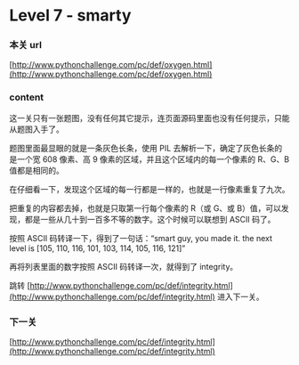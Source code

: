 # Level 7 - smarty


### 本关 url

[http://www.pythonchallenge.com/pc/def/oxygen.html](http://www.pythonchallenge.com/pc/def/oxygen.html)


### content

这一关只有一张题图，没有任何其它提示，连页面源码里面也没有任何提示，只能从题图入手了。

题图里面最显眼的就是一条灰色长条，使用 PIL 去解析一下，确定了灰色长条的是一个宽 608 像素、高 9 像素的区域，并且这个区域内的每一个像素的 R、G、B 值都是相同的。

在仔细看一下，发现这个区域的每一行都是一样的，也就是一行像素重复了九次。

把重复的内容都去掉，也就是只取第一行每个像素的 R（或 G、或 B）值，可以发现，都是一些从几十到一百多不等的数字。这个时候可以联想到 ASCII 码了。

按照 ASCII 码转译一下，得到了一句话：“smart guy, you made it. the next level is [105, 110, 116, 101, 103, 114, 105, 116, 121]”

再将列表里面的数字按照 ASCII 码转译一次，就得到了 integrity。

跳转 [http://www.pythonchallenge.com/pc/def/integrity.html](http://www.pythonchallenge.com/pc/def/integrity.html) 进入下一关。


### 下一关

[http://www.pythonchallenge.com/pc/def/integrity.html](http://www.pythonchallenge.com/pc/def/integrity.html)
